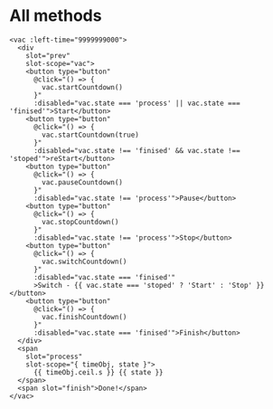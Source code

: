 # All methods

<template>
<ClientOnly>
  <vac :left-time="9999999000">
    <div
      slot="prev"
      slot-scope="vac">
      <button type="button"
        @click="() => {
          vac.startCountdown()
        }"
        :disabled="vac.state === 'process' || vac.state === 'finised'">Start</button>
      <button type="button"
        @click="() => {
          vac.startCountdown(true)
        }"
        :disabled="vac.state !== 'finised' && vac.state !== 'stoped'">reStart</button>
      <button type="button"
        @click="() => {
          vac.pauseCountdown()
        }"
        :disabled="vac.state !== 'process'">Pause</button>
      <button type="button"
        @click="() => {
          vac.stopCountdown()
        }"
        :disabled="vac.state !== 'process'">Stop</button>
      <button type="button"
        @click="() => {
          vac.switchCountdown()
        }"
        :disabled="vac.state === 'finised'"
        >Switch - {{ vac.state === 'stoped' ? 'Start' : 'Stop' }}</button>
      <button type="button"
        @click="() => {
          vac.finishCountdown()
        }"
        :disabled="vac.state === 'finised'">Finish</button>
    </div>
    <span
      slot="process"
      slot-scope="{ timeObj, state }">
        {{ timeObj.ceil.s }} {{ state }}
    </span>
    <span slot="finish">Done!</span>
  </vac>
</ClientOnly>
</template>

```vue
<vac :left-time="9999999000">
  <div
    slot="prev"
    slot-scope="vac">
    <button type="button"
      @click="() => {
        vac.startCountdown()
      }"
      :disabled="vac.state === 'process' || vac.state === 'finised'">Start</button>
    <button type="button"
      @click="() => {
        vac.startCountdown(true)
      }"
      :disabled="vac.state !== 'finised' && vac.state !== 'stoped'">reStart</button>
    <button type="button"
      @click="() => {
        vac.pauseCountdown()
      }"
      :disabled="vac.state !== 'process'">Pause</button>
    <button type="button"
      @click="() => {
        vac.stopCountdown()
      }"
      :disabled="vac.state !== 'process'">Stop</button>
    <button type="button"
      @click="() => {
        vac.switchCountdown()
      }"
      :disabled="vac.state === 'finised'"
      >Switch - {{ vac.state === 'stoped' ? 'Start' : 'Stop' }}</button>
    <button type="button"
      @click="() => {
        vac.finishCountdown()
      }"
      :disabled="vac.state === 'finised'">Finish</button>
  </div>
  <span
    slot="process"
    slot-scope="{ timeObj, state }">
      {{ timeObj.ceil.s }} {{ state }}
  </span>
  <span slot="finish">Done!</span>
</vac>
```

